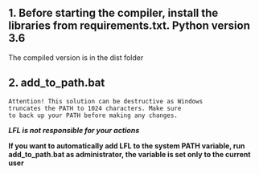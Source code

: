 ## 1. Before starting the compiler, install the libraries from requirements.txt. Python version 3.6

The compiled version is in the dist folder

## 2. add_to_path.bat

	Attention! This solution can be destructive as Windows 
	truncates the PATH to 1024 characters. Make sure 
	to back up your PATH before making any changes.


***LFL is not responsible for your actions***  

**If you want to automatically add LFL to the system PATH variable, run add_to_path.bat as administrator, the variable is set only to the current user**
